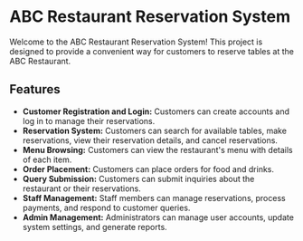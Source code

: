 # ABC Restaurant Reservation System 

Welcome to the ABC Restaurant Reservation System! This project is designed to provide a convenient way for customers to reserve tables at the ABC Restaurant. 

## Features

* **Customer Registration and Login:** Customers can create accounts and log in to manage their reservations.
* **Reservation System:** Customers can search for available tables, make reservations, view their reservation details, and cancel reservations.
* **Menu Browsing:** Customers can view the restaurant's menu with details of each item. 
* **Order Placement:** Customers can place orders for food and drinks. 
* **Query Submission:** Customers can submit inquiries about the restaurant or their reservations.
* **Staff Management:**  Staff members can manage reservations, process payments, and respond to customer queries.
* **Admin Management:**  Administrators can manage user accounts, update system settings, and generate reports.
